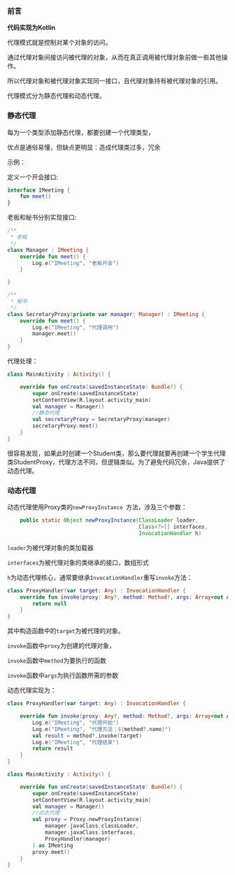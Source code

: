 ### 前言

**代码实现为Kotlin**

代理模式就是控制对某个对象的访问。

通过代理对象间接访问被代理的对象，从而在真正调用被代理对象前做一些其他操作。

所以代理对象和被代理对象实现同一接口，且代理对象持有被代理对象的引用。

代理模式分为静态代理和动态代理。

### 静态代理

每为一个类型添加静态代理，都要创建一个代理类型，

优点是通俗易懂，但缺点更明显：造成代理类过多，冗余

示例：

定义一个开会接口:

```kotlin
interface IMeeting {
    fun meet()
}
```

老板和秘书分别实现接口:

```kotlin
/**
 * 老板
 */
class Manager : IMeeting {
    override fun meet() {
        Log.e("IMeeting", "老板开会")
    }

}

/**
 * 秘书
 */
class SecretaryProxy(private var manager: Manager) : IMeeting {
    override fun meet() {
        Log.e("IMeeting", "代理调用")
        manager.meet()
    }
}
```

代理处理：

```kotlin
class MainActivity : Activity() {

    override fun onCreate(savedInstanceState: Bundle?) {
        super.onCreate(savedInstanceState)
        setContentView(R.layout.activity_main)
        val manager = Manager()
        //静态代理
        val secretaryProxy = SecretaryProxy(manager)
        secretaryProxy.meet()
    }
}
```

很容易发现，如果此时创建一个Student类，那么要代理就要再创建一个学生代理类StudentProxy，代理方法不同，但逻辑类似。为了避免代码冗余，Java提供了动态代理。



### 动态代理

动态代理使用Proxy类的`newProxyInstance `方法，涉及三个参数：

```java
    public static Object newProxyInstance(ClassLoader loader,
                                          Class<?>[] interfaces,
                                          InvocationHandler h)
```

`loader`为被代理对象的类加载器

`interfaces`为被代理对象的类继承的接口，数组形式

`h`为动态代理核心，通常要继承`InvocationHandler`重写`invoke`方法：

```kotlin
class ProxyHandler(var target: Any) : InvocationHandler {
    override fun invoke(proxy: Any?, method: Method?, args: Array<out Any>?): Any? {
        return null
    }
}
```

其中构造函数中的`target`为被代理的对象。

`invoke`函数中`proxy`为创建的代理对象，

`invoke`函数中`method`为要执行的函数

`invoke`函数中`args`为执行函数所需的参数

动态代理实现为：

```kotlin
class ProxyHandler(var target: Any) : InvocationHandler {

    override fun invoke(proxy: Any?, method: Method?, args: Array<out Any>?): Any? {
        Log.e("IMeeting", "代理开始")
        Log.e("IMeeting", "代理方法：${method?.name}")
        val result = method?.invoke(target)
        Log.e("IMeeting", "代理结束")
        return result
    }
}
```

```kotlin
class MainActivity : Activity() {

    override fun onCreate(savedInstanceState: Bundle?) {
        super.onCreate(savedInstanceState)
        setContentView(R.layout.activity_main)
        val manager = Manager()
        //动态代理
        val proxy = Proxy.newProxyInstance(
            manager.javaClass.classLoader,
            manager.javaClass.interfaces,
            ProxyHandler(manager)
        ) as IMeeting
        proxy.meet()
    }
}
```